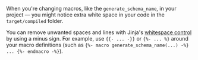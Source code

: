 
<expandable alt_header="📌 Tidy your macros with whitespace control">

When you're changing macros, like the `generate_schema_name`, in your project &mdash; you might notice extra white space in your code in the `target/compiled` folder. 

You can remove unwanted spaces and lines with Jinja's [whitespace control](/faqs/Jinja/jinja-whitespace) by using a minus sign. For example, use `{{- ... -}}` or `{%- ... %}` around your macro definitions (such as `{%- macro generate_schema_name(...) -%} ... {%- endmacro -%}`).
</expandable>
